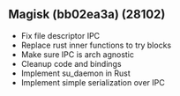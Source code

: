 ## Magisk (bb02ea3a) (28102)
- Fix file descriptor IPC
- Replace rust inner functions to try blocks
- Make sure IPC is arch agnostic
- Cleanup code and bindings
- Implement su_daemon in Rust
- Implement simple serialization over IPC

